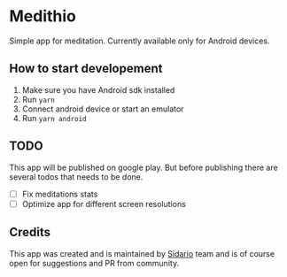 # Medithio
Simple app for meditation. Currently available only for Android 
devices.

## How to start developement
1. Make sure you have Android sdk installed
2. Run `yarn`
3. Connect android device or start an emulator
4. Run `yarn android`

## TODO 
This app will be published on google play. But before publishing 
there are several todos that needs to be done.

- [ ] Fix meditations stats
- [ ] Optimize app for different screen resolutions

## Credits
This app was created and is maintained by [Sidario](https://sidario.cz) 
team and is of course open for suggestions and PR from community.